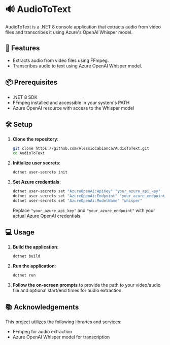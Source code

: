 # 🔊 AudioToText

AudioToText is a .NET 8 console application that extracts audio from video files and transcribes it using Azure's OpenAI Whisper model.

## 🚀 Features 

- Extracts audio from video files using FFmpeg.
- Transcribes audio to text using Azure OpenAI Whisper model.

## 📦 Prerequisites 

- .NET 8 SDK
- FFmpeg installed and accessible in your system's PATH
- Azure OpenAI resource with access to the Whisper model

## 🛠️ Setup 

1. **Clone the repository**:

   ```bash
   git clone https://github.com/AlessioCabianca/AudioToText.git
   cd AudioToText
   ```

2. **Initialize user secrets**:

   ```bash
   dotnet user-secrets init
   ```

3. **Set Azure credentials**:

   ```bash
   dotnet user-secrets set "AzureOpenAi:ApiKey" "your_azure_api_key"
   dotnet user-secrets set "AzureOpenAi:Endpoint" "your_azure_endpoint"
   dotnet user-secrets set "AzureOpenAi:ModelName" "whisper"
   ```

   Replace `"your_azure_api_key"` and `"your_azure_endpoint"` with your actual Azure OpenAI credentials.

## 💻 Usage

1. **Build the application**:

   ```bash
   dotnet build
   ```

2. **Run the application**:

   ```bash
   dotnet run
   ```

3. **Follow the on-screen prompts** to provide the path to your video/audio file and optional start/end times for audio extraction.

## 📚 Acknowledgements

This project utilizes the following libraries and services:

- FFmpeg for audio extraction
- Azure OpenAI Whisper model for transcription
